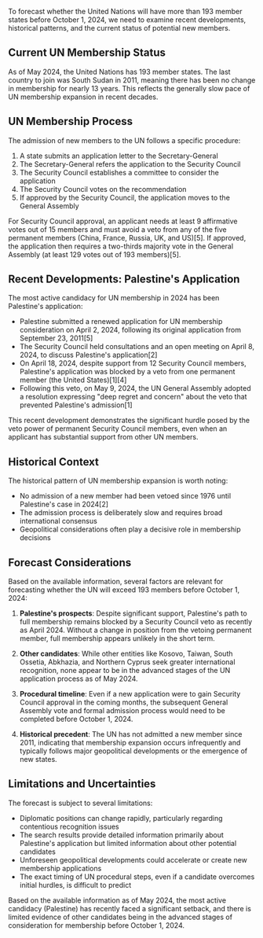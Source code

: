 To forecast whether the United Nations will have more than 193 member states before October 1, 2024, we need to examine recent developments, historical patterns, and the current status of potential new members.

## Current UN Membership Status

As of May 2024, the United Nations has 193 member states. The last country to join was South Sudan in 2011, meaning there has been no change in membership for nearly 13 years. This reflects the generally slow pace of UN membership expansion in recent decades.

## UN Membership Process

The admission of new members to the UN follows a specific procedure:

1. A state submits an application letter to the Secretary-General
2. The Secretary-General refers the application to the Security Council
3. The Security Council establishes a committee to consider the application
4. The Security Council votes on the recommendation
5. If approved by the Security Council, the application moves to the General Assembly

For Security Council approval, an applicant needs at least 9 affirmative votes out of 15 members and must avoid a veto from any of the five permanent members (China, France, Russia, UK, and US)[5]. If approved, the application then requires a two-thirds majority vote in the General Assembly (at least 129 votes out of 193 members)[5].

## Recent Developments: Palestine's Application

The most active candidacy for UN membership in 2024 has been Palestine's application:

- Palestine submitted a renewed application for UN membership consideration on April 2, 2024, following its original application from September 23, 2011[5]
- The Security Council held consultations and an open meeting on April 8, 2024, to discuss Palestine's application[2]
- On April 18, 2024, despite support from 12 Security Council members, Palestine's application was blocked by a veto from one permanent member (the United States)[1][4]
- Following this veto, on May 9, 2024, the UN General Assembly adopted a resolution expressing "deep regret and concern" about the veto that prevented Palestine's admission[1]

This recent development demonstrates the significant hurdle posed by the veto power of permanent Security Council members, even when an applicant has substantial support from other UN members.

## Historical Context

The historical pattern of UN membership expansion is worth noting:

- No admission of a new member had been vetoed since 1976 until Palestine's case in 2024[2]
- The admission process is deliberately slow and requires broad international consensus
- Geopolitical considerations often play a decisive role in membership decisions

## Forecast Considerations

Based on the available information, several factors are relevant for forecasting whether the UN will exceed 193 members before October 1, 2024:

1. **Palestine's prospects**: Despite significant support, Palestine's path to full membership remains blocked by a Security Council veto as recently as April 2024. Without a change in position from the vetoing permanent member, full membership appears unlikely in the short term.

2. **Other candidates**: While other entities like Kosovo, Taiwan, South Ossetia, Abkhazia, and Northern Cyprus seek greater international recognition, none appear to be in the advanced stages of the UN application process as of May 2024.

3. **Procedural timeline**: Even if a new application were to gain Security Council approval in the coming months, the subsequent General Assembly vote and formal admission process would need to be completed before October 1, 2024.

4. **Historical precedent**: The UN has not admitted a new member since 2011, indicating that membership expansion occurs infrequently and typically follows major geopolitical developments or the emergence of new states.

## Limitations and Uncertainties

The forecast is subject to several limitations:

- Diplomatic positions can change rapidly, particularly regarding contentious recognition issues
- The search results provide detailed information primarily about Palestine's application but limited information about other potential candidates
- Unforeseen geopolitical developments could accelerate or create new membership applications
- The exact timing of UN procedural steps, even if a candidate overcomes initial hurdles, is difficult to predict

Based on the available information as of May 2024, the most active candidacy (Palestine) has recently faced a significant setback, and there is limited evidence of other candidates being in the advanced stages of consideration for membership before October 1, 2024.